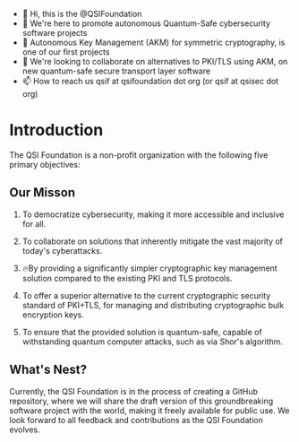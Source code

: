 - 👋 Hi, this is the @QSIFoundation
- 👀 We're here to promote autonomous Quantum-Safe cybersecurity software projects
- 🌱 Autonomous Key Management (AKM) for symmetric cryptography, is one of our first projects
- 💞️ We're looking to collaborate on alternatives to PKI/TLS using AKM, on new quantum-safe secure transport layer software
- 📫 How to reach us qsif at qsifoundation dot org (or qsif at qsisec dot org)

<!---
QSIFoundation/QSIFoundation is a ✨ special ✨ repository because its `README.md` (this file) appears on your GitHub profile.
You can click the Preview link to take a look at your changes.
--->

# Introduction

The QSI Foundation is a non-profit organization with the following five primary objectives:

## Our Misson

1) To democratize cybersecurity, making it more accessible and inclusive for all.

2) To collaborate on solutions that inherently mitigate the vast majority of today's cyberattacks.

3) 🔥By providing a significantly simpler cryptographic key management solution compared to the existing PKI and TLS protocols.

4) To offer a superior alternative to the current cryptographic security standard of PKI+TLS, for managing and distributing cryptographic bulk encryption keys.

5) To ensure that the provided solution is quantum-safe, capable of withstanding quantum computer attacks, such as via Shor's algorithm.

## What's Nest?
Currently, the QSI Foundation is in the process of creating a GitHub repository, where we will share the draft version of this groundbreaking software project with the world, making it freely available for public use.
We look forward to all feedback and contributions as the QSI Foundation evolves.
